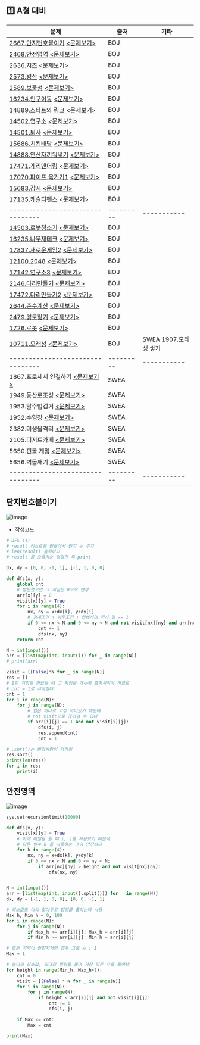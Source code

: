 ## :one: A형 대비

| 문제                                                         | 출처      | 기타                  |
| ------------------------------------------------------------ | --------- | --------------------- |
| [2667.단지번호붙이기][BOJ2667]        [<문제보기>](#단지번호붙이기) | BOJ       |                       |
| [2468.안전영역][BOJ2468]                   [<문제보기>](#안전영역) | BOJ       |                       |
| [2636.치즈][BOJ2636]                           [<문제보기>](#치즈) | BOJ       |                       |
| [2573.빙산][BOJ2573]                           [<문제보기>](#빙산) | BOJ       |                       |
| [2589.보물섬][BOJ2589]                       [<문제보기>](#보물섬) | BOJ       |                       |
| [16234.인구이동][BOJ16234]                 [<문제보기>](#인구이동) | BOJ       |                       |
| [14889.스타트와 링크][BOJ14889]        [<문제보기>](#스타트와-링크) | BOJ       |                       |
| [14502.연구소][BOJ14502]                     [<문제보기>](#연구소) | BOJ       |                       |
| [14501.퇴사][BOJ14501]                         [<문제보기>](#퇴사) | BOJ       |                       |
| [15686.치킨배달][BOJ15686]                 [<문제보기>](#치킨배달) | BOJ       |                       |
| [14888.연산자끼워넣기][BOJ14888]     [<문제보기>](#연산자끼워넣기) | BOJ       |                       |
| [17471.게리맨더링][BOJ17471]             [<문제보기>](#게리맨더링) | BOJ       |                       |
| [17070.파이프 옮기기1][BOJ17070]      [<문제보기>](#파이프-옮기기1) | BOJ       |                       |
| [15683.감시][BOJ15683]                         [<문제보기>](#감시) | BOJ       |                       |
| [17135.캐슬디펜스][BOJ17135]             [<문제보기>](#캐슬디펜스) | BOJ       |                       |
| --------------------------------                             | --------- | -----------           |
| [14503.로봇청소기][BOJ14503]             [<문제보기>](#로봇청소기) | BOJ       |                       |
| [16235.나무재테크][BOJ16235]             [<문제보기>](#나무재테크) | BOJ       |                       |
| [17837.새로운게임2][BOJ17837]           [<문제보기>](#새로운게임2) | BOJ       |                       |
| [12100.2048][BOJ12100]                        [<문제보기>](#2048) | BOJ       |                       |
| [17142.연구소3][BOJ17142]                   [<문제보기>](#연구소3) | BOJ       |                       |
| [2146.다리만들기][BOJ2146]               [<문제보기>](#다리만들기) | BOJ       |                       |
| [17472.다리만들기2][BOJ17472]           [<문제보기>](#다리만들기2) | BOJ       |                       |
| [2644.촌수계산][BOJ2644]                   [<문제보기>](#촌수계산) | BOJ       |                       |
| [2479.경로찾기][BOJ2479]                   [<문제보기>](#경로찾기) | BOJ       |                       |
| [1726.로봇][BOJ1726]                           [<문제보기>](#로봇) | BOJ       |                       |
| [10711.모래성][BOJ10711]                     [<문제보기>](#모래성) | BOJ       | SWEA 1907.모래성 쌓기 |
| --------------------------------                             | --------- | -----------           |
| 1867.프로세서 연결하기   [<문제보기>](#프로세서-연결하기)    | SWEA      |                       |
| 1949.등산로조성                [<문제보기>](#등산로조성)     | SWEA      |                       |
| 1953.탈주범검거                [<문제보기>](#탈주범검거)     | SWEA      |                       |
| 1952.수영장                        [<문제보기>](#수영장)     | SWEA      |                       |
| 2382.미생물격리                [<문제보기>](#미생물격리)     | SWEA      |                       |
| 2105.디저트카페                [<문제보기>](#디저트카페)     | SWEA      |                       |
| 5650.핀볼 게임                   [<문제보기>](#핀볼-게임)    | SWEA      |                       |
| 5656.벽돌깨기                    [<문제보기>](#벽돌깨기)     | SWEA      |                       |
| --------------------------------                             | --------- | -----------           |

[BOJ12100]: https://www.acmicpc.net/problem/12100
[BOJ14503]: https://www.acmicpc.net/problem/14503
[BOJ16235]: https://www.acmicpc.net/problem/16235
[BOJ17837]: https://www.acmicpc.net/problem/17837
[BOJ17142]: https://www.acmicpc.net/problem/17142
[BOJ2146]: https://www.acmicpc.net/problem/2146
[BOJ17472]: https://www.acmicpc.net/problem/17472
[BOJ2644]: https://www.acmicpc.net/problem/2644
[BOJ2479]: https://www.acmicpc.net/problem/2479
[BOJ1726]: https://www.acmicpc.net/problem/1726
[BOJ10711]: https://www.acmicpc.net/problem/10711


[BOJ2667]: https://www.acmicpc.net/problem/2667
[BOJ2468]: https://www.acmicpc.net/problem/2468
[BOJ2636]: https://www.acmicpc.net/problem/2636
[BOJ2573]: https://www.acmicpc.net/problem/2573
[BOJ2589]: https://www.acmicpc.net/problem/2589
[BOJ16234]: https://www.acmicpc.net/problem/16234
[BOJ14889]: https://www.acmicpc.net/problem/14889
[BOJ14501]: https://www.acmicpc.net/problem/14501
[BOJ15686]: https://www.acmicpc.net/problem/15686
[BOJ14888]: https://www.acmicpc.net/problem/14888
[BOJ14502]: https://www.acmicpc.net/problem/14502
[BOJ17070]: https://www.acmicpc.net/problem/17070
[BOJ15683]: https://www.acmicpc.net/problem/15683
[BOJ17471]: https://www.acmicpc.net/problem/17471
[BOJ17135]: https://www.acmicpc.net/problem/17135



## 단지번호붙이기

![image](https://user-images.githubusercontent.com/52685247/74249787-10dce300-4d2d-11ea-8f2d-ce57f7f5855b.png)



- 작성코드

```python
# DFS (1)
# result 리스트를 만들어서 단지 수 추가
# len(result) 출력하고
# result 를 오름차순 정렬한 후 print

dx, dy = [0, 0, -1, 1], [-1, 1, 0, 0]

def dfs(x, y):
    global cnt
    # 방문했으면 그 지점은 0으로 변경
    arr[x][y] = 0
    visit[x][y] = True
    for i in range(4):
        nx, ny = x+dx[i], y+dy[i]
        # 경계조건 + 방문조건 + 맵에서의 위치 값 == 1
        if 0 <= nx < N and 0 <= ny < N and not visit[nx][ny] and arr[nx][ny] == 1:
            cnt += 1
            dfs(nx, ny)
    return cnt

N = int(input())
arr = [list(map(int, input())) for _ in range(N)]
# print(arr)

visit = [[False]*N for _ in range(N)]
res = []
# 1인 지점을 만났을 때 그 지점을 개수에 포함시켜야 하므로
# cnt = 1로 시작한다.
cnt = 1
for i in range(N):
    for j in range(N):
        # 맵은 하나로 고정 되어있기 때문에
        # not visit으로 끊어낼 수 있다
        if arr[i][j] == 1 and not visit[i][j]:
            dfs(i, j)
            res.append(cnt)
            cnt = 1

# .sort()는 변경사항이 저장됨
res.sort()
print(len(res))
for i in res:
    print(i)
```





## 안전영역

![image](https://user-images.githubusercontent.com/52685247/74350254-cfb20500-4df8-11ea-8ef5-e6fb9998c853.png)

```python
sys.setrecursionlimit(10000)

def dfs(x, y):
    visit[x][y] = True
    # 아래 배열을 돌 때 i, j를 사용했기 때문에
    # 다른 변수 k 를 사용하는 것이 안전하다
    for k in range(4):
        nx, ny = x+dx[k], y+dy[k]
        if 0 <= nx < N and 0 <= ny < N:
            if arr[nx][ny] > height and not visit[nx][ny]:
                dfs(nx, ny)


N = int(input())
arr = [list(map(int, input().split())) for _ in range(N)]
dx, dy = [-1, 1, 0, 0], [0, 0, -1, 1]

# 최소값도 미리 찾아두고 범위를 좁히는데 사용
Max_h, Min_h = 0, 100
for i in range(N):
    for j in range(N):
        if Max_h <= arr[i][j]: Max_h = arr[i][j]
        if Min_h >= arr[i][j]: Min_h = arr[i][j]

# 모든 지역이 안전지역인 경우 그룹 수 : 1
Max = 1

# 높이의 최소값, 최대값 범위를 돌며 가장 많은 수를 뽑아냄
for height in range(Min_h, Max_h+1):
    cnt = 0
    visit = [[False] * N for _ in range(N)]
    for i in range(N):
        for j in range(N):
            if height < arr[i][j] and not visit[i][j]:
                cnt += 1
                dfs(i, j)

    if Max <= cnt:
        Max = cnt

print(Max)
```

